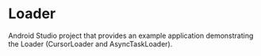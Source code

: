 # Loader
Android Studio project that provides an example application demonstrating the Loader (CursorLoader and AsyncTaskLoader).

